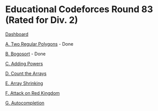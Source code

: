 # Educational Codeforces Round 83 (Rated for Div. 2)

[Dashboard](https://codeforces.com/contest/1312)

[A. Two Regular Polygons](https://codeforces.com/contest/1312/problem/A) - Done

[B. Bogosort](https://codeforces.com/contest/1312/problem/B) - Done

[C. Adding Powers](https://codeforces.com/contest/1312/problem/C)

[D. Count the Arrays](https://codeforces.com/contest/1312/problem/D)

[E. Array Shrinking](https://codeforces.com/contest/1312/problem/E)

[F. Attack on Red Kingdom](https://codeforces.com/contest/1312/problem/F)

[G. Autocompletion](https://codeforces.com/contest/1312/problem/G)
